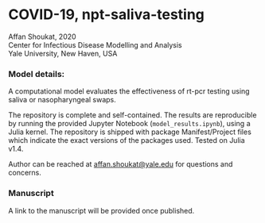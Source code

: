 # COVID-19, npt-saliva-testing
Affan Shoukat, 2020  
Center for Infectious Disease Modelling and Analysis  
Yale University, New Haven, USA

### Model details: 
A computational model evaluates the effectiveness of rt-pcr testing using saliva or nasopharyngeal swaps.

The repository is complete and self-contained. The results are reproducible by running the provided Jupyter Notebook (`model_results.ipynb`), using a Julia kernel. The repository is shipped with package Manifest/Project files which indicate the exact versions of the packages used. Tested on Julia v1.4. 

Author can be reached at affan.shoukat@yale.edu for questions and concerns.

### Manuscript
A link to the manuscript will be provided once published. 

